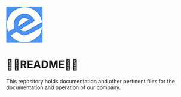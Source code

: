 ![logo](/Images/logo.png)
# 💙🤍README🤍💙

This repository holds documentation and other pertinent files for the documentation and operation of our company.